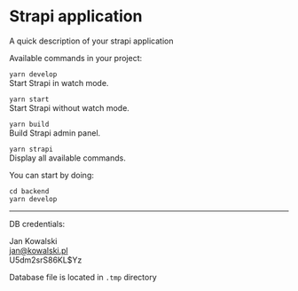 # Strapi application

A quick description of your strapi application


Available commands in your project:

  `yarn develop`  
  Start Strapi in watch mode.

  `yarn start`  
  Start Strapi without watch mode.

  `yarn build`  
  Build Strapi admin panel.

  `yarn strapi`  
  Display all available commands.

You can start by doing:

  `cd backend`  
  `yarn develop`
  
  ---
  DB credentials:

  Jan Kowalski  
  jan@kowalski.pl  
  U5dm2srS86KL$Yz

  Database file is located in `.tmp` directory

